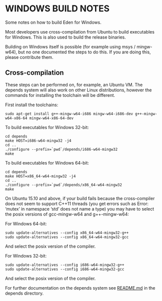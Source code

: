 WINDOWS BUILD NOTES
====================

Some notes on how to build Eden for Windows.

Most developers use cross-compilation from Ubuntu to build executables for
Windows. This is also used to build the release binaries.

Building on Windows itself is possible (for example using msys / mingw-w64),
but no one documented the steps to do this. If you are doing this, please contribute them.

Cross-compilation
-------------------

These steps can be performed on, for example, an Ubuntu VM. The depends system
will also work on other Linux distributions, however the commands for
installing the toolchain will be different.

First install the toolchains:

    sudo apt-get install g++-mingw-w64-i686 mingw-w64-i686-dev g++-mingw-w64-x86-64 mingw-w64-x86-64-dev

To build executables for Windows 32-bit:

    cd depends
    make HOST=i686-w64-mingw32 -j4
    cd ..
    ./configure --prefix=`pwd`/depends/i686-w64-mingw32
    make

To build executables for Windows 64-bit:

    cd depends
    make HOST=x86_64-w64-mingw32 -j4
    cd ..
    ./configure --prefix=`pwd`/depends/x86_64-w64-mingw32
    make

On Ubuntu 15.10 and above, if your build fails because the cross-compiler does not seem to support C++11 threads (you get errors such as Error: ‘mutex’ in namespace ‘std’ does not name a type) you may have to select the posix versions of gcc-mingw-w64 and g++-mingw-w64:

For Windows 64-bit:

    sudo update-alternatives --config x86_64-w64-mingw32-g++
    sudo update-alternatives --config x86_64-w64-mingw32-gcc

And select the posix version of the compiler.

For Windows 32-bit:

    sudo update-alternatives --config i686-w64-mingw32-g++
    sudo update-alternatives --config i686-w64-mingw32-gcc

And select the posix version of the compiler.

For further documentation on the depends system see [README.md](../depends/README.md) in the depends directory.


